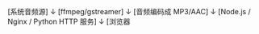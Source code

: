 [系统音频源]
     ↓
 [ffmpeg/gstreamer]
     ↓
[音频编码成 MP3/AAC]
     ↓
[Node.js / Nginx / Python HTTP 服务]
     ↓
[浏览器 <audio src="http://server:port/live.mp3">]

